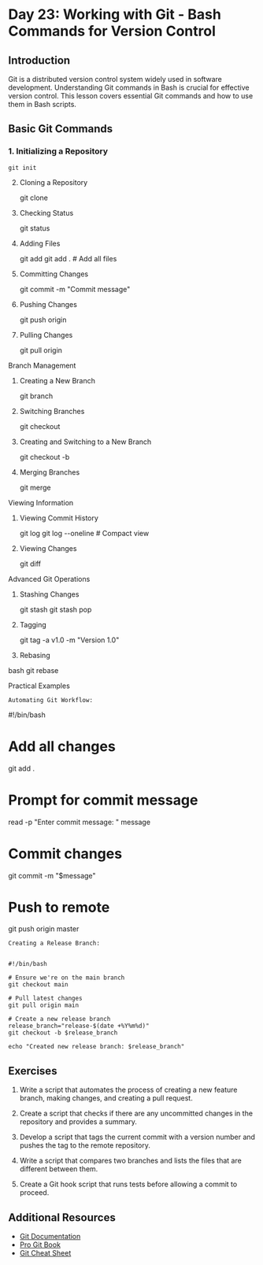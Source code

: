 # Day 23: Working with Git - Bash Commands for Version Control

## Introduction

Git is a distributed version control system widely used in software development. Understanding Git commands in Bash is crucial for effective version control. This lesson covers essential Git commands and how to use them in Bash scripts.

## Basic Git Commands

### 1. Initializing a Repository


    git init

2. Cloning a Repository


    git clone <repository-url>

3. Checking Status


    git status

4. Adding Files

    
    git add <file>
    git add .  # Add all files

5. Committing Changes

    
    git commit -m "Commit message"

6. Pushing Changes

    
    git push origin <branch-name>

7. Pulling Changes

    
    git pull origin <branch-name>

Branch Management
1. Creating a New Branch

    
    git branch <branch-name>

2. Switching Branches
    
    
    git checkout <branch-name>

3. Creating and Switching to a New Branch

    
    git checkout -b <new-branch-name>

4. Merging Branches

    
    git merge <branch-name>

Viewing Information
1. Viewing Commit History

    
    git log
    git log --oneline  # Compact view

2. Viewing Changes

    
    git diff

Advanced Git Operations
1. Stashing Changes

    
    git stash
    git stash pop

2. Tagging
    
    
    git tag -a v1.0 -m "Version 1.0"

3. Rebasing

bash
git rebase <branch-name>

Practical Examples

    Automating Git Workflow:


#!/bin/bash

# Add all changes
git add .

# Prompt for commit message
read -p "Enter commit message: " message

# Commit changes
git commit -m "$message"

# Push to remote
git push origin master

    Creating a Release Branch:

    
    #!/bin/bash
    
    # Ensure we're on the main branch
    git checkout main
    
    # Pull latest changes
    git pull origin main
    
    # Create a new release branch
    release_branch="release-$(date +%Y%m%d)"
    git checkout -b $release_branch
    
    echo "Created new release branch: $release_branch"

## Exercises

1. Write a script that automates the process of creating a new feature branch, making changes, and creating a pull request.

2. Create a script that checks if there are any uncommitted changes in the repository and provides a summary.

3. Develop a script that tags the current commit with a version number and pushes the tag to the remote repository.

4. Write a script that compares two branches and lists the files that are different between them.

5. Create a Git hook script that runs tests before allowing a commit to proceed.

## Additional Resources

- [Git Documentation](https://git-scm.com/doc)
- [Pro Git Book](https://git-scm.com/book/en/v2)
- [Git Cheat Sheet](https://education.github.com/git-cheat-sheet-education.pdf)
